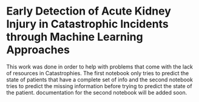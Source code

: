 # Early Detection of Acute Kidney Injury in Catastrophic Incidents through Machine Learning Approaches
This work was done in order to help with problems that come with the lack of resources in Catastrophies. The first notebook only tries to predict the state of patients that have a complete set of info and the second notebook tries to predict the missing information before trying to predict the state of the patient. documentation for the second notebook will be added soon.
